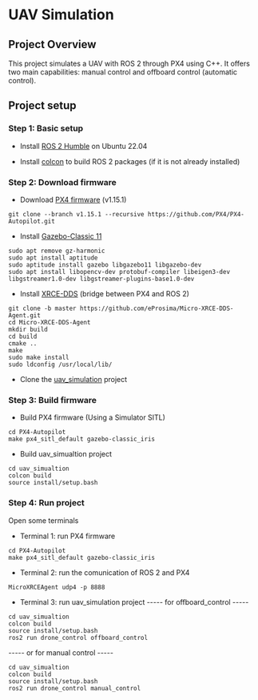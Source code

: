 # UAV Simulation

## Project Overview
This project simulates a UAV with ROS 2 through PX4 using C++. It offers two main capabilities: manual control and offboard control (automatic control).

## Project setup

### Step 1: Basic setup

- Install [ROS 2 Humble](https://docs.ros.org/en/humble/Installation/Ubuntu-Install-Debs.html) on Ubuntu 22.04

- Install [colcon]() to build ROS 2 packages (if it is not already installed)

### Step 2: Download firmware

- Download [PX4 firmware](https://docs.px4.io/main/en/dev_setup/building_px4.html) (v1.15.1)
```
git clone --branch v1.15.1 --recursive https://github.com/PX4/PX4-Autopilot.git
```

- Install [Gazebo-Classic 11](https://docs.px4.io/main/en/sim_gazebo_classic/)
```
sudo apt remove gz-harmonic
sudo apt install aptitude
sudo aptitude install gazebo libgazebo11 libgazebo-dev
sudo apt install libopencv-dev protobuf-compiler libeigen3-dev libgstreamer1.0-dev libgstreamer-plugins-base1.0-dev
```

- Install [XRCE-DDS](https://docs.px4.io/main/en/ros2/user_guide.html#setup-micro-xrce-dds-agent-client) (bridge between PX4 and ROS 2)
```
git clone -b master https://github.com/eProsima/Micro-XRCE-DDS-Agent.git
cd Micro-XRCE-DDS-Agent
mkdir build
cd build
cmake ..
make
sudo make install
sudo ldconfig /usr/local/lib/
```

- Clone the [uav_simulation](https://github.com/mmhai202/uav_simulation) project

### Step 3: Build firmware

- Build PX4 firmware (Using a Simulator SITL)
```
cd PX4-Autopilot
make px4_sitl_default gazebo-classic_iris
```

- Build uav_simualtion project
```
cd uav_simualtion
colcon build
source install/setup.bash
```

### Step 4: Run project

Open some terminals

- Terminal 1: run PX4 firmware
```
cd PX4-Autopilot
make px4_sitl_default gazebo-classic_iris
```

- Terminal 2: run the comunication of ROS 2 and PX4
```
MicroXRCEAgent udp4 -p 8888
```

- Terminal 3: run uav_simulation project
----- for offboard_control -----
```
cd uav_simualtion
colcon build
source install/setup.bash
ros2 run drone_control offboard_control
```
----- or for manual control -----
```
cd uav_simualtion
colcon build
source install/setup.bash
ros2 run drone_control manual_control
```